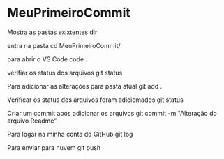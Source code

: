 # MeuPrimeiroCommit
Mostra as pastas exixtentes
dir

entra na pasta
cd MeuPrimeiroCommit/

para abrir o VS Code
code . 

verifiar os status dos arquivos
git status

Para adicionar as alterações para pasta atual
git add . 

Verificar os status dos arquivos foram adiciomados
git status

Criar um commit após adicionar os arquivos
git commit -m "Alteração do arquivo Readme"

Para logar na minha conta do GitHub
git log

Para enviar para nuvem
git push